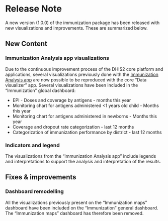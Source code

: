 # Release Note

A new version (1.0.0) of the immunization package has been released with new visualizations and improvements. These are summarized below.

## New Content

### Immunization Analysis app visualizations

Due to the continuous improvement process of the DHIS2 core platform and applications, several visualizations previously done with the [Immunization Analysis app](https://docs.dhis2.org/en/topics/metadata/immunization/immunization-analysis-app/app-version-103/user-manual.html) are now possible to be reproduced with the core “Data visualizer” app.
Several visualizations have been included in the “Immunization” global dashboard:

- EPI - Doses and coverage by antigens - months this year
- Monitoring chart for antigens administered <1 years old child - Months this year
- Monitoring chart for antigens administered in newborns - Months this year
- Coverage and dropout rate categorization - last 12 months
- Categorization of immunization performance by district - last 12 months

### Indicators and legend

The visualizations from the “Immunization Analysis app” include legends and interpretations to support the analysis and interpretation of the results.

## Fixes & improvements

### Dashboard remodelling

All the visualizations previously present on the “Immunization maps” dashboard have been included on the “Immunization” general dashboard. The “Immunization maps” dashboard has therefore been removed.
